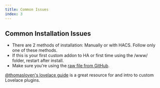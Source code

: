 ```yaml
---
title: Common Issues
index: 3
---
```


## Common Installation Issues

* There are 2 methods of installation: Manually or with HACS. Follow only one of these methods.
* If this is your first custom addon to HA or first time using the /www/ folder, restart after install.
* Make sure you're using the [raw file from GitHub](https://github.com/thomasloven/hass-config/wiki/Lovelace-Plugins#2-download-the-plugin).

[@thomasloven's lovelace guide](https://github.com/thomasloven/hass-config/wiki/Lovelace-Plugins) is a great resource for and intro to custom Lovelace plugins.
